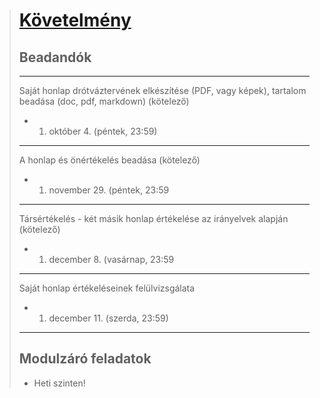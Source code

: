 ># [Követelmény](file:///home/fox/Linoleum_obsidian/Elte/Extern/nappalis_webfejl_kovetelmenyek_2024szept_v1.pdf)
> ## Beadandók
>---
>Saját honlap drótváztervének elkészítése (PDF, vagy képek), tartalom beadása (doc, pdf, markdown) (kötelező) 
>- 1. október 4. (péntek, 23:59)
>---
> A honlap és önértékelés beadása (kötelező)
>
>- 1. november 29. (péntek, 23:59
>---
> Társértékelés - két másik honlap értékelése az irányelvek alapján (kötelező) 
>- 1. december 8. (vasárnap, 23:59
>---
> Saját honlap értékeléseinek felülvizsgálata 
>- 1. december 11. (szerda, 23:59)
>---
>## Modulzáró feladatok
>- Heti szinten!